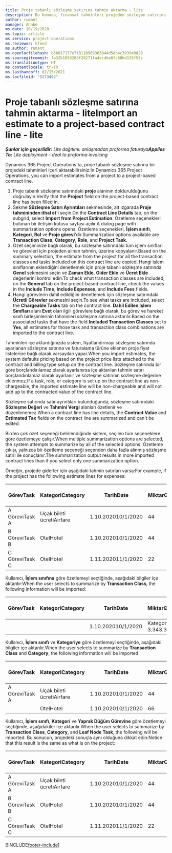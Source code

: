 ```yaml
---
title: Proje tabanlı sözleşme satırına tahmin aktarma - lite
description: Bu konuda, finansal tahminleri projeden sözleşme satırına içe aktarma hakkında bilgiler sağlanmaktadır.
author: rumant
manager: Annbe
ms.date: 10/19/2020
ms.topic: article
ms.service: project-operations
ms.reviewer: kfend
ms.author: rumant
ms.openlocfilehash: b6b017177e718110969363844d5db4c393949d28
ms.sourcegitcommit: fa32b1893286f20271fa4ec4be8fc68bd135f53c
ms.translationtype: HT
ms.contentlocale: tr-TR
ms.lasthandoff: 02/15/2021
ms.locfileid: "5273492"
---
```

# <a name="import-an-estimate-to-a-project-based-contract-line---lite"></a><span data-ttu-id="62bd2-103">Proje tabanlı sözleşme satırına tahmin aktarma - lite</span><span class="sxs-lookup"><span data-stu-id="62bd2-103">Import an estimate to a project-based contract line - lite</span></span>

<span data-ttu-id="62bd2-104">_**Şunlar için geçerlidir:** Lite dağıtımı: anlaşmadan proforma faturaya_</span><span class="sxs-lookup"><span data-stu-id="62bd2-104">_**Applies To:** Lite deployment - deal to proforma invoicing_</span></span>

<span data-ttu-id="62bd2-105">Dynamics 365 Project Operations'ta, proje tabanlı sözleşme satırına bir projedeki tahminleri içeri aktarabilirsiniz.</span><span class="sxs-lookup"><span data-stu-id="62bd2-105">In Dynamics 365 Project Operations, you can import estimates from a project to a project-based contract line.</span></span>

1. <span data-ttu-id="62bd2-106">Proje tabanlı sözleşme satırındaki **proje** alanının doldurulduğunu doğrulayın.</span><span class="sxs-lookup"><span data-stu-id="62bd2-106">Verify that the **Project** field on the project-based contract line has been filled in.</span></span>
2. <span data-ttu-id="62bd2-107">Sekme **Sözleşme Satırı Ayrıntıları** sekmesinde, alt ızgarada **Proje tahmininden ithal et**'i seçin.</span><span class="sxs-lookup"><span data-stu-id="62bd2-107">On the **Contract Line Details** tab, on the subgrid, select **Import from Project Estimation**.</span></span> <span data-ttu-id="62bd2-108">Özetleme seçenekleri bulunan bir iletişim kutusu sayfası açılır.</span><span class="sxs-lookup"><span data-stu-id="62bd2-108">A dialog page with summarization options opens.</span></span> <span data-ttu-id="62bd2-109">Özetleme seçenekleri, **İşlem sınıfı**, **Kategori**, **Rol** ve **Proje görevi**'dir.</span><span class="sxs-lookup"><span data-stu-id="62bd2-109">Summarization options available are **Transaction Class**, **Category**, **Role**, and **Project Task**.</span></span>
3. <span data-ttu-id="62bd2-110">Özet seçiminize bağlı olarak, bu sözleşme satırındaki tüm işlem sınıfları ve görevleri için projeden alınan tahmin, üzerine kopyalanır.</span><span class="sxs-lookup"><span data-stu-id="62bd2-110">Based on the summary selection, the estimate from the project for all the transaction classes and tasks included on this contract line are copied.</span></span> <span data-ttu-id="62bd2-111">Hangi işlem sınıflarının eklendiğini denetlemek için proje tabanlı sözleşme satırında **Genel** sekmesini seçin ve **Zaman Ekle**, **Gider Ekle** ve **Ücret Ekle** değerlerini kontrol edin.</span><span class="sxs-lookup"><span data-stu-id="62bd2-111">To check what transaction classes are included, on the **General** tab on the project-based contract line, check the values in the **Include Time**, **Include Expenses**, and **Include Fees** fields.</span></span> 
4. <span data-ttu-id="62bd2-112">Hangi görevlerin dahil edildiğini denetlemek için sözleşme satırındaki **Ücretli Görevler** sekmesini seçin.</span><span class="sxs-lookup"><span data-stu-id="62bd2-112">To see what tasks are included, select the **Chargeable Tasks** tab on the contract line.</span></span> <span data-ttu-id="62bd2-113">**Dahil Edilen İşlem Sınıfları** alanı **Evet** olan ilgili görevlere bağlı olarak, bu görev ve hareket sınıfı birleşimlerinin tahminleri sözleşme satırına aktarılır.</span><span class="sxs-lookup"><span data-stu-id="62bd2-113">Based on the associated tasks that have the field **Included Transaction Classes** set to **Yes**, all estimates for those task and transaction class combinations are imported to the contract line.</span></span>

<span data-ttu-id="62bd2-114">Tahminleri içe aktardığınızda sistem, fiyatlandırmayı sözleşme satırında ayarlanan sözleşme satırına ve faturalama türüne eklenen proje fiyat listelerine bağlı olarak varsayılan yapar.</span><span class="sxs-lookup"><span data-stu-id="62bd2-114">When you import estimates, the system defaults pricing based on the project price lists attached to the contract and billing type setup on the contract line.</span></span> <span data-ttu-id="62bd2-115">Sözleşme satırında bir göre borçlandırılamaz olarak ayarlanırsa içe aktarılan tahmin satırı borçlandırılamaz olarak ayarlanır ve sözleşme satırının sözleşme değerine eklenmez.</span><span class="sxs-lookup"><span data-stu-id="62bd2-115">If a task, role, or category is set up on the contract line as non-chargeable, the imported estimate line will be non-chargeable and will not add up to the contracted value of the contract line.</span></span>

<span data-ttu-id="62bd2-116">Sözleşme satırında satır ayrıntıları bulunduğunda, sözleşme satırındaki **Sözleşme Değeri** ve **Tahmini Vergi** alanları özetlenir ve düzenlenemez.</span><span class="sxs-lookup"><span data-stu-id="62bd2-116">When a contract line has line details, the **Contract Value** and **Estimated Tax** fields on the contract line are summarized and can't be edited.</span></span>

<span data-ttu-id="62bd2-117">Birden çok özet seçeneği belirlendiğinde sistem, seçilen tüm seçeneklere göre özetlemeye çalışır.</span><span class="sxs-lookup"><span data-stu-id="62bd2-117">When multiple summarization options are selected, the system attempts to summarize by all of the selected options.</span></span> <span data-ttu-id="62bd2-118">Özetleme çıkışı, yalnızca bir özetleme seçeneği seçenden daha fazla alınmış sözleşme satırı ile sonuçlanır.</span><span class="sxs-lookup"><span data-stu-id="62bd2-118">The summarization output results in more imported contract lines than if you select only one summarization option.</span></span>

<span data-ttu-id="62bd2-119">Örneğin, projede giderler için aşağıdaki tahmin satırları varsa:</span><span class="sxs-lookup"><span data-stu-id="62bd2-119">For example, if the project has the following estimate lines for expenses:</span></span>

| <span data-ttu-id="62bd2-120">Görev</span><span class="sxs-lookup"><span data-stu-id="62bd2-120">Task</span></span> | <span data-ttu-id="62bd2-121">Kategori</span><span class="sxs-lookup"><span data-stu-id="62bd2-121">Category</span></span> | <span data-ttu-id="62bd2-122">Tarih</span><span class="sxs-lookup"><span data-stu-id="62bd2-122">Date</span></span> | <span data-ttu-id="62bd2-123">Miktar</span><span class="sxs-lookup"><span data-stu-id="62bd2-123">Quantity</span></span> | <span data-ttu-id="62bd2-124">Birim fiyatı</span><span class="sxs-lookup"><span data-stu-id="62bd2-124">Unit price</span></span> | <span data-ttu-id="62bd2-125">Miktar</span><span class="sxs-lookup"><span data-stu-id="62bd2-125">Amount</span></span> |
| --- | --- | --- | --- | --- | --- |
| <span data-ttu-id="62bd2-126">A Görevi</span><span class="sxs-lookup"><span data-stu-id="62bd2-126">Task A</span></span> | <span data-ttu-id="62bd2-127">Uçak bileti ücreti</span><span class="sxs-lookup"><span data-stu-id="62bd2-127">Airfare</span></span> | <span data-ttu-id="62bd2-128">1.10.2020</span><span class="sxs-lookup"><span data-stu-id="62bd2-128">10/1/2020</span></span> | <span data-ttu-id="62bd2-129">4</span><span class="sxs-lookup"><span data-stu-id="62bd2-129">4</span></span> | <span data-ttu-id="62bd2-130">400</span><span class="sxs-lookup"><span data-stu-id="62bd2-130">400</span></span> | <span data-ttu-id="62bd2-131">1600</span><span class="sxs-lookup"><span data-stu-id="62bd2-131">1600</span></span> |
| <span data-ttu-id="62bd2-132">B Görevi</span><span class="sxs-lookup"><span data-stu-id="62bd2-132">Task B</span></span> | <span data-ttu-id="62bd2-133">Otel</span><span class="sxs-lookup"><span data-stu-id="62bd2-133">Hotel</span></span> | <span data-ttu-id="62bd2-134">1.10.2020</span><span class="sxs-lookup"><span data-stu-id="62bd2-134">10/1/2020</span></span> | <span data-ttu-id="62bd2-135">4</span><span class="sxs-lookup"><span data-stu-id="62bd2-135">4</span></span> | <span data-ttu-id="62bd2-136">200</span><span class="sxs-lookup"><span data-stu-id="62bd2-136">200</span></span> | <span data-ttu-id="62bd2-137">800</span><span class="sxs-lookup"><span data-stu-id="62bd2-137">800</span></span> |
| <span data-ttu-id="62bd2-138">C Görevi</span><span class="sxs-lookup"><span data-stu-id="62bd2-138">Task C</span></span> | <span data-ttu-id="62bd2-139">Otel</span><span class="sxs-lookup"><span data-stu-id="62bd2-139">Hotel</span></span> | <span data-ttu-id="62bd2-140">1.11.2020</span><span class="sxs-lookup"><span data-stu-id="62bd2-140">11/1/2020</span></span> | <span data-ttu-id="62bd2-141">2</span><span class="sxs-lookup"><span data-stu-id="62bd2-141">2</span></span> | <span data-ttu-id="62bd2-142">200</span><span class="sxs-lookup"><span data-stu-id="62bd2-142">200</span></span> | <span data-ttu-id="62bd2-143">400</span><span class="sxs-lookup"><span data-stu-id="62bd2-143">400</span></span> |

<span data-ttu-id="62bd2-144">Kullanıcı, **İşlem sınıfına** göre özetlemeyi seçtiğinde, aşağıdaki bilgiler içe aktarılır:</span><span class="sxs-lookup"><span data-stu-id="62bd2-144">When the user selects to summarize by **Transaction Class**, the following information will be imported:</span></span>

| <span data-ttu-id="62bd2-145">Görev</span><span class="sxs-lookup"><span data-stu-id="62bd2-145">Task</span></span> | <span data-ttu-id="62bd2-146">Kategori</span><span class="sxs-lookup"><span data-stu-id="62bd2-146">Category</span></span> | <span data-ttu-id="62bd2-147">Tarih</span><span class="sxs-lookup"><span data-stu-id="62bd2-147">Date</span></span> | <span data-ttu-id="62bd2-148">Miktar</span><span class="sxs-lookup"><span data-stu-id="62bd2-148">Quantity</span></span> | <span data-ttu-id="62bd2-149">Birim fiyatı</span><span class="sxs-lookup"><span data-stu-id="62bd2-149">Unit price</span></span> | <span data-ttu-id="62bd2-150">Miktar</span><span class="sxs-lookup"><span data-stu-id="62bd2-150">Amount</span></span> |
| --- | --- | --- | --- | --- | --- |
| &nbsp; | &nbsp; | <span data-ttu-id="62bd2-151">1.10.2020</span><span class="sxs-lookup"><span data-stu-id="62bd2-151">10/1/2020</span></span> | <span data-ttu-id="62bd2-152">Kategori 3.34</span><span class="sxs-lookup"><span data-stu-id="62bd2-152">3.34</span></span> | <span data-ttu-id="62bd2-153">840</span><span class="sxs-lookup"><span data-stu-id="62bd2-153">840</span></span> | <span data-ttu-id="62bd2-154">Kategori 2800</span><span class="sxs-lookup"><span data-stu-id="62bd2-154">2800</span></span> |

<span data-ttu-id="62bd2-155">Kullanıcı, **İşlem sınıfı** ve **Kategoriye** göre özetlemeyi seçtiğinde, aşağıdaki bilgiler içe aktarılır.</span><span class="sxs-lookup"><span data-stu-id="62bd2-155">When the user selects to summarize by **Transaction Class** and **Category**, the following information will be imported:</span></span>

| <span data-ttu-id="62bd2-156">Görev</span><span class="sxs-lookup"><span data-stu-id="62bd2-156">Task</span></span> | <span data-ttu-id="62bd2-157">Kategori</span><span class="sxs-lookup"><span data-stu-id="62bd2-157">Category</span></span> | <span data-ttu-id="62bd2-158">Tarih</span><span class="sxs-lookup"><span data-stu-id="62bd2-158">Date</span></span> | <span data-ttu-id="62bd2-159">Miktar</span><span class="sxs-lookup"><span data-stu-id="62bd2-159">Quantity</span></span> | <span data-ttu-id="62bd2-160">Birim fiyatı</span><span class="sxs-lookup"><span data-stu-id="62bd2-160">Unit price</span></span> | <span data-ttu-id="62bd2-161">Miktar</span><span class="sxs-lookup"><span data-stu-id="62bd2-161">Amount</span></span> |
| --- | --- | --- | --- | --- | --- |
| <span data-ttu-id="62bd2-162">A Görevi</span><span class="sxs-lookup"><span data-stu-id="62bd2-162">Task A</span></span> | <span data-ttu-id="62bd2-163">Uçak bileti ücreti</span><span class="sxs-lookup"><span data-stu-id="62bd2-163">Airfare</span></span> | <span data-ttu-id="62bd2-164">1.10.2020</span><span class="sxs-lookup"><span data-stu-id="62bd2-164">10/1/2020</span></span> | <span data-ttu-id="62bd2-165">4</span><span class="sxs-lookup"><span data-stu-id="62bd2-165">4</span></span> | <span data-ttu-id="62bd2-166">400</span><span class="sxs-lookup"><span data-stu-id="62bd2-166">400</span></span> | <span data-ttu-id="62bd2-167">1600</span><span class="sxs-lookup"><span data-stu-id="62bd2-167">1600</span></span> |
| &nbsp;| <span data-ttu-id="62bd2-168">Otel</span><span class="sxs-lookup"><span data-stu-id="62bd2-168">Hotel</span></span> | <span data-ttu-id="62bd2-169">1.10.2020</span><span class="sxs-lookup"><span data-stu-id="62bd2-169">10/1/2020</span></span> | <span data-ttu-id="62bd2-170">6</span><span class="sxs-lookup"><span data-stu-id="62bd2-170">6</span></span> | <span data-ttu-id="62bd2-171">200</span><span class="sxs-lookup"><span data-stu-id="62bd2-171">200</span></span> | <span data-ttu-id="62bd2-172">1200</span><span class="sxs-lookup"><span data-stu-id="62bd2-172">1200</span></span> |

<span data-ttu-id="62bd2-173">Kullanıcı, **İşlem sınıfı**, **Kategori** ve **Yaprak Düğüm Görevine** göre özetlemeyi seçtiğinde, aşağıdakiler içe aktarılır.</span><span class="sxs-lookup"><span data-stu-id="62bd2-173">When the user selects to summarize by **Transaction Class**, **Category**, and **Leaf Node Task**, the following will be imported.</span></span> <span data-ttu-id="62bd2-174">Bu sonucun, projedeki sonuçla aynı olduğuna dikkat edin:</span><span class="sxs-lookup"><span data-stu-id="62bd2-174">Notice that this result is the same as what is on the project:</span></span>

| <span data-ttu-id="62bd2-175">Görev</span><span class="sxs-lookup"><span data-stu-id="62bd2-175">Task</span></span> | <span data-ttu-id="62bd2-176">Kategori</span><span class="sxs-lookup"><span data-stu-id="62bd2-176">Category</span></span> | <span data-ttu-id="62bd2-177">Tarih</span><span class="sxs-lookup"><span data-stu-id="62bd2-177">Date</span></span> | <span data-ttu-id="62bd2-178">Miktar</span><span class="sxs-lookup"><span data-stu-id="62bd2-178">Quantity</span></span> | <span data-ttu-id="62bd2-179">Birim fiyatı</span><span class="sxs-lookup"><span data-stu-id="62bd2-179">Unit price</span></span> | <span data-ttu-id="62bd2-180">Miktar</span><span class="sxs-lookup"><span data-stu-id="62bd2-180">Amount</span></span> |
| --- | --- | --- | --- | --- | --- |
| <span data-ttu-id="62bd2-181">A Görevi</span><span class="sxs-lookup"><span data-stu-id="62bd2-181">Task A</span></span> | <span data-ttu-id="62bd2-182">Uçak bileti ücreti</span><span class="sxs-lookup"><span data-stu-id="62bd2-182">Airfare</span></span> | <span data-ttu-id="62bd2-183">1.10.2020</span><span class="sxs-lookup"><span data-stu-id="62bd2-183">10/1/2020</span></span> | <span data-ttu-id="62bd2-184">4</span><span class="sxs-lookup"><span data-stu-id="62bd2-184">4</span></span> | <span data-ttu-id="62bd2-185">400</span><span class="sxs-lookup"><span data-stu-id="62bd2-185">400</span></span> | <span data-ttu-id="62bd2-186">1600</span><span class="sxs-lookup"><span data-stu-id="62bd2-186">1600</span></span> |
| <span data-ttu-id="62bd2-187">B Görevi</span><span class="sxs-lookup"><span data-stu-id="62bd2-187">Task B</span></span> | <span data-ttu-id="62bd2-188">Otel</span><span class="sxs-lookup"><span data-stu-id="62bd2-188">Hotel</span></span> | <span data-ttu-id="62bd2-189">1.10.2020</span><span class="sxs-lookup"><span data-stu-id="62bd2-189">10/1/2020</span></span> | <span data-ttu-id="62bd2-190">4</span><span class="sxs-lookup"><span data-stu-id="62bd2-190">4</span></span> | <span data-ttu-id="62bd2-191">200</span><span class="sxs-lookup"><span data-stu-id="62bd2-191">200</span></span> | <span data-ttu-id="62bd2-192">800</span><span class="sxs-lookup"><span data-stu-id="62bd2-192">800</span></span> |
| <span data-ttu-id="62bd2-193">C Görevi</span><span class="sxs-lookup"><span data-stu-id="62bd2-193">Task C</span></span> | <span data-ttu-id="62bd2-194">Otel</span><span class="sxs-lookup"><span data-stu-id="62bd2-194">Hotel</span></span> | <span data-ttu-id="62bd2-195">1.11.2020</span><span class="sxs-lookup"><span data-stu-id="62bd2-195">11/1/2020</span></span> | <span data-ttu-id="62bd2-196">2</span><span class="sxs-lookup"><span data-stu-id="62bd2-196">2</span></span> | <span data-ttu-id="62bd2-197">200</span><span class="sxs-lookup"><span data-stu-id="62bd2-197">200</span></span> | <span data-ttu-id="62bd2-198">400</span><span class="sxs-lookup"><span data-stu-id="62bd2-198">400</span></span> |


[!INCLUDE[footer-include](../../includes/footer-banner.md)]